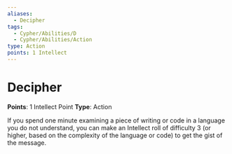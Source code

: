 ```yaml
---
aliases:
  - Decipher
tags:
  - Cypher/Abilities/D
  - Cypher/Abilities/Action
type: Action
points: 1 Intellect
---
```


# Decipher

**Points**: 1 Intellect Point
**Type**: Action

If you spend one minute examining a piece of writing or code in a language you do not understand, you can make an Intellect roll of difficulty 3 (or higher, based on the complexity of the language or code) to get the gist of the message.
